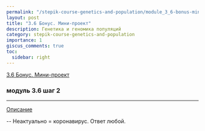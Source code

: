 ```yaml
---
permalink: "/stepik-course-genetics-and-population/module_3_6-bonus-mini-project"
layout: post
title: "3.6 Бонус. Мини-проект"
description: Генетика и геномика популяций
category: stepik-course-genetics-and-population
importance: 1
giscus_comments: true
toc:
  sidebar: right
---
```




[3.6 Бонус. Мини-проект](https://stepik.org/lesson/321680/step/1?unit=304660)



### модуль 3.6 шаг 2

---

[Описание](https://stepik.org/lesson/321680/step/2?unit=304660)


-- Неактуально = коронавирус. Ответ любой.